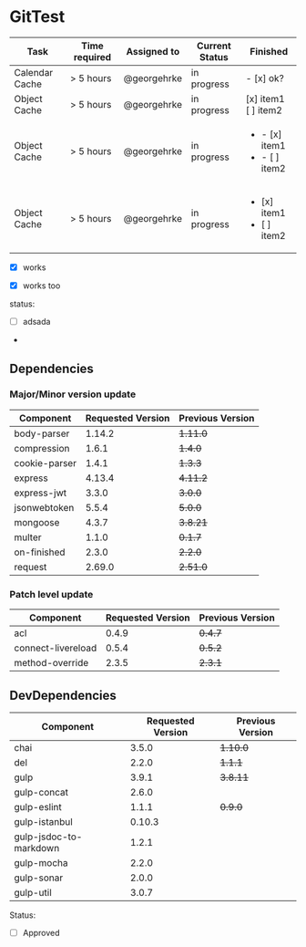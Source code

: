 # GitTest

| Task           | Time required | Assigned to   | Current Status | Finished | 
|----------------|---------------|---------------|----------------|-----------|
| Calendar Cache | > 5 hours  | @georgehrke | in progress | - [x] ok?|
| Object Cache   | > 5 hours  | @georgehrke | in progress | [x] item1<br/>[ ] item2|
| Object Cache   | > 5 hours  | @georgehrke | in progress | <ul><li>- [x] item1</li><li>- [ ] item2</li></ul>|
| Object Cache   | > 5 hours  | @georgehrke | in progress | <ul><li>[x] item1</li><li>[ ] item2</li></ul>|


- [x] works
- [x] works too


status:

- [ ] adsada
- 
## Dependencies

### Major/Minor version update
| Component | Requested Version | Previous Version |
| -----------------|---------------------------|------------------------|
| body-parser | 1.14.2 | ~~1.11.0~~|
| compression | 1.6.1 | ~~1.4.0~~ |
| cookie-parser | 1.4.1 | ~~1.3.3~~ |
| express | 4.13.4 | ~~4.11.2~~ |
| express-jwt | 3.3.0 | ~~3.0.0~~ |
| jsonwebtoken | 5.5.4 | ~~5.0.0~~ |
| mongoose | 4.3.7 | ~~3.8.21~~ |
| multer | 1.1.0 | ~~0.1.7~~ |
| on-finished | 2.3.0  | ~~2.2.0~~ |
| request | 2.69.0 | ~~2.51.0~~ |

### Patch level update

| Component | Requested Version | Previous Version |
| -----------------|---------------------------|------------------------|
| acl | 0.4.9 | ~~0.4.7~~ |
| connect-livereload | 0.5.4 | ~~0.5.2~~ |
| method-override | 2.3.5 | ~~2.3.1~~ |


## DevDependencies

| Component | Requested Version | Previous Version |
| -----------------|---------------------------|------------------------|
| chai | 3.5.0 | ~~1.10.0~~ |
| del | 2.2.0 | ~~1.1.1~~ |
| gulp | 3.9.1 | ~~3.8.11~~ |
| gulp-concat | 2.6.0 | |
| gulp-eslint | 1.1.1 | ~~0.9.0~~ |
| gulp-istanbul | 0.10.3 |  |
| gulp-jsdoc-to-markdown | 1.2.1 |  |
| gulp-mocha | 2.2.0 | |
| gulp-sonar | 2.0.0 | |
| gulp-util | 3.0.7 |  |

Status: 
- [ ] Approved
